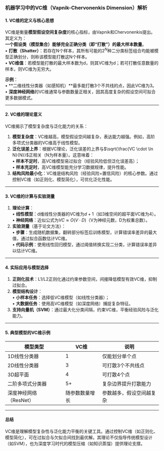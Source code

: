 ### 机器学习中的VC维（Vapnik-Chervonenkis Dimension）解析

#### **1. VC维的定义与核心思想**
VC维是衡量**模型假设空间复杂度**的核心指标，由Vapnik和Chervonenkis提出。其定义为：  
**一个假设类（模型集合）能够完全正确分类（即“打散”）的最大样本数量**。  
• **打散（Shatter）**：若存在N个样本，其所有可能的$2^N$种二分类标签组合均能被模型正确划分，则称该模型能打散这N个样本。  
• **VC维值**：若模型能打散的最大样本数为d，则其VC维为d；若可打散任意数量的样本，则VC维为无穷大。

**示例**：  
• **二维线性分类器（如感知机）**最多能打散3个不共线的点，因此VC维为3。  
• **深度神经网络**的VC维通常与参数数量正相关，因其高度复杂的假设空间可拟合更多数据模式。

---

#### **2. VC维的理论意义**
VC维揭示了模型复杂度与泛化能力的关系：
1. **模型复杂度**：VC维越高，模型假设空间越复杂，表达能力越强。例如，高阶多项式分类器的VC维高于线性模型。  
2. **泛化误差上界**：根据VC理论，泛化误差的上界与$\sqrt{\frac{VC \cdot \ln N}{N}}$正相关（N为样本量）。这意味着：  
   • **样本不足时**，高VC维模型易过拟合（经验风险低但泛化误差高）；  
   • **样本充足时**，高VC维模型能充分学习数据规律，提升性能。  
3. **结构风险最小化**：VC维是结构风险（经验风险+置信风险）的核心参数。通过控制VC维（如正则化、模型简化），可优化泛化性能。

---

#### **3. VC维的计算与实验测量**
1. **理论计算**：  
   • **线性模型**：d维线性分类器的VC维为$d+1$（如3维空间的超平面VC维为4）。  
   • **神经网络**：近似公式为$VC \approx O(V \cdot D)$（V为神经元数，D为权重总数）。  
2. **实验测量**（基于论文方法）：  
   • **步骤**：生成随机数据集，翻转部分标签后训练模型，计算错误率差异的最大值，通过拟合函数估计VC维。  
   • **代码示例**：使用线性回归模型，通过阈值转换实现二分类，计算错误率差异以估计VC维。

---

#### **4. 实际应用与模型选择**
1. **正则化技术**：L1/L2正则化通过约束参数空间，间接降低模型有效VC维，抑制过拟合。  
2. **模型结构设计**：  
   • **小样本任务**：选择低VC维模型（如线性分类器）；  
   • **大数据任务**：使用高VC维模型（如深度网络）捕捉复杂特征。  
3. **支持向量机（SVM）**：通过最大化分类间隔，约束VC维，平衡经验风险与泛化能力。

---

#### **5. 典型模型的VC维示例**
| 模型类型               | VC维           | 说明                     |
| ---------------------- | -------------- | ------------------------ |
| 1D线性分类器           | 1              | 仅能划分单个点           |
| 2D线性分类器           | 3              | 可打散3个不共线点        |
| 3D超平面               | 4              | 可打散4个点              |
| 二阶多项式分类器       | 5+             | 复杂边界提升打散能力     |
| 深度神经网络（ResNet） | 随参数数量增长 | 参数越多，假设空间越复杂 |

---

#### **总结**
VC维是理解模型复杂性与泛化能力平衡的关键工具。通过控制VC维（如正则化、模型简化），可在过拟合与欠拟合间找到最优解。其理论不仅指导传统模型设计（如SVM），也为深度学习时代的模型压缩（如知识蒸馏）提供理论支撑。